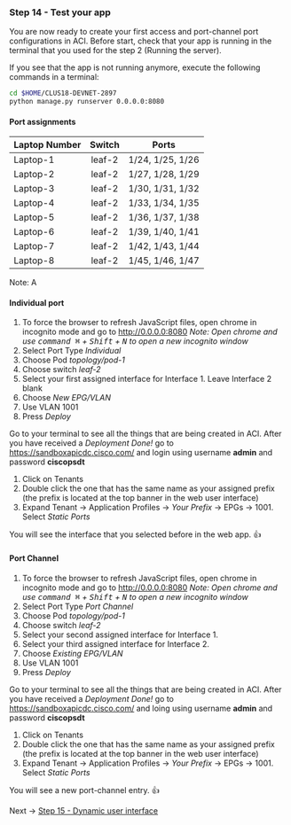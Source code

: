### Step 14 - Test your app

You are now ready to create your first access and port-channel port configurations in ACI. Before start, check that 
your app is running in the terminal that you used for the step 2 (Running the server). 

If you see that the app is not running anymore, execute the following commands in a terminal:

```bash
cd $HOME/CLUS18-DEVNET-2897
python manage.py runserver 0.0.0.0:8080
```


#### Port assignments
 
| Laptop Number | Switch           | Ports             | 
| ------------- |:----------------:|:-----------------:|
| Laptop-1      | leaf-2           | 1/24, 1/25, 1/26  |
| Laptop-2      | leaf-2           | 1/27, 1/28, 1/29  |
| Laptop-3      | leaf-2           | 1/30, 1/31, 1/32  |
| Laptop-4      | leaf-2           | 1/33, 1/34, 1/35  |
| Laptop-5      | leaf-2           | 1/36, 1/37, 1/38  |
| Laptop-6      | leaf-2           | 1/39, 1/40, 1/41  |
| Laptop-7      | leaf-2           | 1/42, 1/43, 1/44  |
| Laptop-8      | leaf-2           | 1/45, 1/46, 1/47  |


Note: A

#### Individual port

1. To force the browser to refresh JavaScript files, open chrome in incognito mode and go to http://0.0.0.0:8080
_Note: Open chrome and use <kbd>command ⌘</kbd> + <kbd>Shift</kbd> + <kbd>N</kbd> to open a new incognito window_
2. Select Port Type _Individual_
3. Choose Pod _topology/pod-1_
4. Choose switch _leaf-2_
5. Select your first assigned interface for Interface 1. Leave Interface 2 blank
6. Choose _New EPG/VLAN_ 
7. Use VLAN 1001
8. Press _Deploy_

Go to your terminal to see all the things that are being created in ACI. After you have received a _Deployment Done!_
 go to https://sandboxapicdc.cisco.com/ and login using username **admin** and password **ciscopsdt**
 
1. Click on Tenants
2. Double click the one that has the same name as your assigned prefix (the prefix is located at the top banner in the web 
 user interface)
3. Expand Tenant -> Application Profiles -> _Your Prefix_ -> EPGs -> 1001. Select _Static Ports_ 
 
 You will see the interface that you selected before in the web app. :thumbsup:
 

#### Port Channel

1. To force the browser to refresh JavaScript files, open chrome in incognito mode and go to http://0.0.0.0:8080
_Note: Open chrome and use <kbd>command ⌘</kbd> + <kbd>Shift</kbd> + <kbd>N</kbd> to open a new incognito window_
2. Select Port Type _Port Channel_
3. Choose Pod _topology/pod-1_
4. Choose switch _leaf-2_
5. Select your second assigned interface for Interface 1. 
6. Select your third assigned interface for Interface 2.
7. Choose _Existing EPG/VLAN_ 
8. Use VLAN 1001
9. Press _Deploy_

Go to your terminal to see all the things that are being created in ACI. After you have received a _Deployment Done!_
 go to https://sandboxapicdc.cisco.com/ and loing  using username **admin** and password **ciscopsdt**
 
1. Click on Tenants
2. Double click the one that has the same name as your assigned prefix (the prefix is located at the top banner in the web 
 user interface)
3. Expand Tenant -> Application Profiles -> _Your Prefix_ -> EPGs -> 1001. Select _Static Ports_ 
 
 You will see a new port-channel entry. :thumbsup:
  
Next -> [Step 15 - Dynamic user interface]

[Step 15 - Dynamic user interface]: step15.md